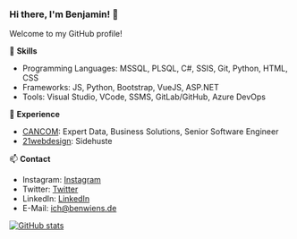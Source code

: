 ### Hi there, I'm Benjamin! 👋

Welcome to my GitHub profile!

🌱 **Skills**
- Programming Languages: MSSQL, PLSQL, C#, SSIS, Git, Python, HTML, CSS
- Frameworks: JS, Python, Bootstrap, VueJS, ASP.NET
- Tools: Visual Studio, VCode, SSMS, GitLab/GitHub, Azure DevOps

💼 **Experience**
- [CANCOM](https://www.cancom.de): Expert Data, Business Solutions, Senior Software Engineer
- [21webdesign](https://www.21webdesign.de): Sidehuste

📫 **Contact**
- Instagram: [Instagram](https://www.instagram.com/benwiens/)
- Twitter: [Twitter](https://twitter.com/dernapster)
- LinkedIn: [LinkedIn](https://www.linkedin.com/in/benjamin-wiens-43a9b1123/)
- E-Mail: ich@benwiens.de

[![GitHub stats](https://github-readme-stats.vercel.app/api?username=real-napster&show_icons=true&count_private=true&hide=contribs)](https://github.com/real-napster)
